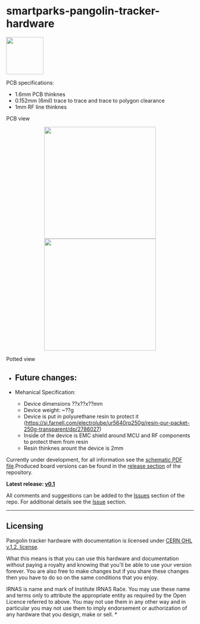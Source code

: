 # smartparks-pangolin-tracker-hardware
<img src="https://github.com/IRNAS/smartparks-pangolin-tracker-hardware/blob/master/04_OUTPUT_FILES/irnas-logotip-rgb-02.png" height="100">

PCB specifications:
- 1.6mm PCB thinknes
- 0.152mm (6mil) trace to trace and trace to polygon clearance
- 1mm RF line thinknes

PCB view
<p align="center">
<img src="https://github.com/IRNAS/smartparks-pangolin-tracker-hardware/blob/master/04_OUTPUT_FILES/Pangolin_1.png" height="300">			<img src="https://github.com/IRNAS/smartparks-pangolin-tracker-hardware/blob/master/04_OUTPUT_FILES/Pangolin_2.png" height="300">		
</p>
Potted view

 - Future changes:
	- 

- Mehanical Specification:
	- Device dimensions ??x??x??mm
	- Device weight: ~??g
	- Device is put in polyurethane resin to protect it (https://si.farnell.com/electrolube/ur5640rp250g/resin-pur-packet-250g-transparent/dp/2786027)
	- Inside of the device is EMC shield around MCU and RF components to protect them from resin
	- Resin thinknes arount the device is 2mm	
 
  
Currently under development, for all information see the [schematic PDF file](https://github.com/IRNAS/smartparks-pangolin-tracker-hardware/blob/master/06_RELEASE/V0.1/Pangolin_V0.1_SCHEMATICS/Pangolin_V0.1_SCHEMATICS.PDF).Produced board versions can be found in the [release section](https://github.com/IRNAS/smartparks-pangolin-tracker-hardware/releases) of the repository.

**Latest release: [v0.1](https://github.com/IRNAS/smartparks-rhino-tracker-hardware)**


All comments and suggestions can be added to the [Issues]() section of the repo. For additional details see the [Issue]() section.

---

## Licensing

Pangolin tracker hardware with documentation is licensed under [CERN OHL v.1.2. license](https://www.ohwr.org/licenses/cern-ohl/license_versions/v1.2).

What this means is that you can use this hardware and documentation without paying a royalty and knowing that you'll be able to use your version forever. You are also free to make changes but if you share these changes then you have to do so on the same conditions that you enjoy.

IRNAS is name and mark of Institute IRNAS Rače. You may use these name and terms only to attribute the appropriate entity as required by the Open Licence referred to above. You may not use them in any other way and in particular you may not use them to imply endorsement or authorization of any hardware that you design, make or sell.
*